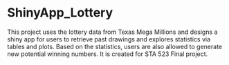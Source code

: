 # ShinyApp_Lottery

This project uses the lottery data from Texas Mega Millions and designs a shiny app for users to retrieve past drawings and explores statistics via tables and plots. Based on the statistics, users are also allowed to generate new potential winning numbers. It is created for STA 523 Final project.
